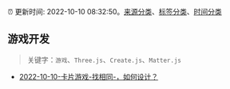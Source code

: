 :alarm_clock: 更新时间: 2022-10-10 08:32:50。[来源分类](../README.md)、[标签分类](../TAGS.md)、[时间分类](../TIMELINE.md)

## 游戏开发


> 关键字：`游戏`、`Three.js`、`Create.js`、`Matter.js`



- [2022-10-10-卡片游戏-找相同-，如何设计？](https://www.v2ex.com/t/885831) 